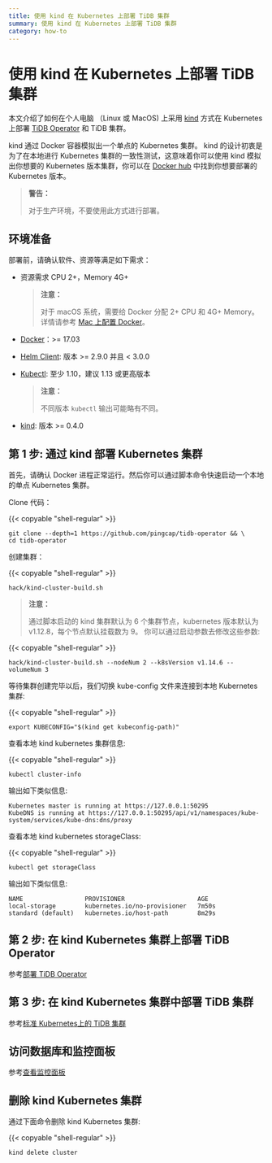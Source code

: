 ```yaml
---
title: 使用 kind 在 Kubernetes 上部署 TiDB 集群
summary: 使用 kind 在 Kubernetes 上部署 TiDB 集群
category: how-to
---
```


# 使用 kind 在 Kubernetes 上部署 TiDB 集群

本文介绍了如何在个人电脑 （Linux 或 MacOS) 上采用 [kind](https://kind.sigs.k8s.io/) 方式在 Kubernetes 上部署 [TiDB Operator](https://github.com/pingcap/tidb-operator) 和 TiDB 集群。

kind 通过 Docker 容器模拟出一个单点的 Kubernetes 集群。 kind 的设计初衷是为了在本地进行 Kubernetes 集群的一致性测试，这意味着你可以使用 kind 模拟出你想要的 Kubernetes 版本集群，你可以在 [Docker hub](https://hub.docker.com/r/kindest/node/tags) 中找到你想要部署的 Kubernetes 版本。

> **警告：**
>
> 对于生产环境，不要使用此方式进行部署。

## 环境准备

部署前，请确认软件、资源等满足如下需求：

- 资源需求 CPU 2+，Memory 4G+

    > **注意：**
    >
    > 对于 macOS 系统，需要给 Docker 分配 2+ CPU 和 4G+ Memory。详情请参考 [Mac 上配置 Docker](https://docs.docker.com/docker-for-mac/#advanced)。

- [Docker](https://docs.docker.com/install/)：>= 17.03
- [Helm Client](https://github.com/helm/helm/blob/master/docs/install.md#installing-the-helm-client): 版本 >= 2.9.0 并且 < 3.0.0
- [Kubectl](https://kubernetes.io/docs/tasks/tools/install-kubectl): 至少 1.10，建议 1.13 或更高版本

    > **注意：**
    >
    > 不同版本 `kubectl` 输出可能略有不同。

- [kind](https://kind.sigs.k8s.io/docs/user/quick-start/): 版本 >= 0.4.0

## 第 1 步: 通过 kind 部署 Kubernetes 集群

首先，请确认 Docker 进程正常运行。然后你可以通过脚本命令快速启动一个本地的单点 Kubernetes 集群。

Clone 代码：

{{< copyable "shell-regular" >}}

``` shell
git clone --depth=1 https://github.com/pingcap/tidb-operator && \
cd tidb-operator
```

创建集群：

{{< copyable "shell-regular" >}}

``` shell
hack/kind-cluster-build.sh
```

> **注意：**
>
> 通过脚本启动的 kind 集群默认为 6 个集群节点，kubernetes 版本默认为 v1.12.8，每个节点默认挂载数为 9。
> 你可以通过启动参数去修改这些参数:


{{< copyable "shell-regular" >}}

```shell
hack/kind-cluster-build.sh --nodeNum 2 --k8sVersion v1.14.6 --volumeNum 3
```

等待集群创建完毕以后，我们切换 kube-config 文件来连接到本地 Kubernetes 集群:

{{< copyable "shell-regular" >}}

```shell
export KUBECONFIG="$(kind get kubeconfig-path)"
```

查看本地 kind kubernetes 集群信息:

{{< copyable "shell-regular" >}}

``` shell
kubectl cluster-info
```

输出如下类似信息:

``` shell
Kubernetes master is running at https://127.0.0.1:50295
KubeDNS is running at https://127.0.0.1:50295/api/v1/namespaces/kube-system/services/kube-dns:dns/proxy
```

查看本地 kind kubernetes storageClass:

{{< copyable "shell-regular" >}}

``` shell
kubectl get storageClass
```

输出如下类似信息:

``` shell
NAME                 PROVISIONER                    AGE
local-storage        kubernetes.io/no-provisioner   7m50s
standard (default)   kubernetes.io/host-path        8m29s
```

## 第 2 步: 在 kind Kubernetes 集群上部署 TiDB Operator

参考[部署 TiDB Operator](https://pingcap.com/docs-cn/v3.0/tidb-in-kubernetes/deploy/tidb-operator/#%E5%AE%89%E8%A3%85-tidb-operator)


## 第 3 步: 在 kind Kubernetes 集群中部署 TiDB 集群

参考[标准 Kubernetes上的 TiDB 集群](https://pingcap.com/docs-cn/v3.0/tidb-in-kubernetes/deploy/general-kubernetes/#%E9%83%A8%E7%BD%B2-tidb-%E9%9B%86%E7%BE%A4)


## 访问数据库和监控面板

参考[查看监控面板](https://pingcap.com/docs-cn/v3.0/tidb-in-kubernetes/monitor/tidb-in-kubernetes/#%E6%9F%A5%E7%9C%8B%E7%9B%91%E6%8E%A7%E9%9D%A2%E6%9D%BF)


## 删除 kind Kubernetes 集群

通过下面命令删除 kind Kubernetes 集群:

{{< copyable "shell-regular" >}}

``` shell
kind delete cluster
```